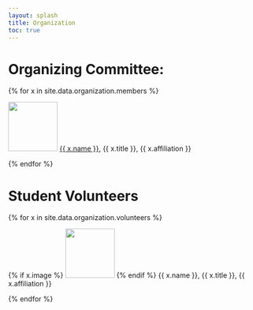 ```yaml
---
layout: splash
title: Organization
toc: true
---
```


<h1>Organizing Committee:</h1>

{% for x in site.data.organization.members %}
  <p>
    <img src="{{ x.image }}" width="100">
    <a href="{{ x.website }}">{{ x.name }}</a>, {{ x.title }}, {{ x.affiliation }}
  </p>
{% endfor %}

<h1>Student Volunteers</h1>

{% for x in site.data.organization.volunteers %}
  <p>
    {% if x.image %}
    <img src="{{ x.image }}" width="100">
    {% endif %}
    {{ x.name }}, {{ x.title }}, {{ x.affiliation }}
  </p>
{% endfor %}
